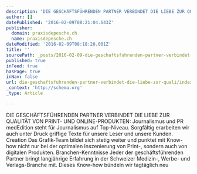 ```yaml
---
description: 'DIE GESCHÄFTSFÜHRENDEN PARTNER VERBINDET DIE LIEBE ZUR QUALITÄT VON PRINT- UND ONLINE-PRODUKTEN: Journalismus und PR medEdition steht für Journalismus auf Top-N'
author: []
datePublished: '2016-02-09T08:21:04.643Z'
publisher:
  domain: praxisdepesche.ch
  name: praxisdepesche.ch
dateModified: '2016-02-09T08:18:20.001Z'
title: ''
sourcePath: _posts/2016-02-09-die-geschaftsfuhrenden-partner-verbindet-die-liebe-zur-quali.md
published: true
inFeed: true
hasPage: true
inNav: false
url: die-geschaftsfuhrenden-partner-verbindet-die-liebe-zur-quali/index.html
_context: 'http://schema.org'
_type: Article

---
```

DIE GESCHÄFTSFÜHRENDEN PARTNER VERBINDET DIE LIEBE ZUR QUALITÄT VON PRINT- UND ONLINE-PRODUKTEN: Journalismus und PR medEdition steht für Journalismus auf Top-Niveau. Sorgfältig erarbeiten wir auch unter Druck griffige Texte für unsere Leser und unsere Kunden. Creation Das Grafik-Team bildet sich stetig weiter und punktet mit Know-how nicht nur bei der optimalen Inszenierung von Print-, sondern auch von digitalen Produkten. Branchen-Kenntnisse Jeder der geschäftsführenden Partner bringt langjährige Erfahrung in der Schweizer Medizin-, Werbe- und Verlags-Branche mit. Dieses Know-how bündeln wir tagtäglich neu